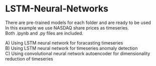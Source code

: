 # LSTM-Neural-Networks
There are pre-trained models for each folder and are ready to be used <br>
In this example we use NASDAQ share prices as timeseries. <br>
Both .ipynb and .py files are included. <br>

A) Using LSTM neural network for foracasting timeseries <br>
B) Using LSTM neural network for timeseries anomaly detection <br>
C) Using convolutional neural network autoencoder for dimensionality reduction of timeseries <br>
